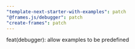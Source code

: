 ```yaml
---
"template-next-starter-with-examples": patch
"@frames.js/debugger": patch
"create-frames": patch
---
```


feat(debugger): allow examples to be predefined
